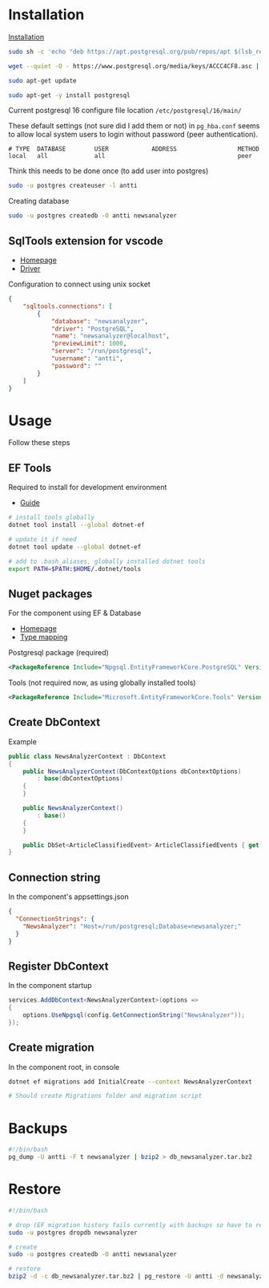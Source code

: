 # Installation
[Installation](https://www.postgresql.org/download/linux/debian/)

```bash
sudo sh -c 'echo "deb https://apt.postgresql.org/pub/repos/apt $(lsb_release -cs)-pgdg main" > /etc/apt/sources.list.d/pgdg.list'

wget --quiet -O - https://www.postgresql.org/media/keys/ACCC4CF8.asc | sudo apt-key add -

sudo apt-get update

sudo apt-get -y install postgresql
```

Current postgresql 16 configure file location `/etc/postgresql/16/main/`

These default settings (not sure did I add them or not) in `pg_hba.conf` seems to allow local system users to login without password (peer authentication).
```
# TYPE  DATABASE        USER            ADDRESS                 METHOD
local   all             all                                     peer
```

Think this needs to be done once (to add user into postgres)
```bash
sudo -u postgres createuser -l antti
```

Creating database
```bash
sudo -u postgres createdb -O antti newsanalyzer
```


## SqlTools extension for vscode
- [Homepage](https://github.com/mtxr/vscode-sqltools/)
- [Driver](https://github.com/mtxr/vscode-sqltools/tree/dev/packages/driver.pg)

Configuration to connect using unix socket
```json
{
    "sqltools.connections": [
        {
            "database": "newsanalyzer",
            "driver": "PostgreSQL",
            "name": "newsanalyzer@localhost",
            "previewLimit": 1000,
            "server": "/run/postgresql",
            "username": "antti",
            "password": ""
        }
    ]
}
```

# Usage
Follow these steps

## EF Tools
Required to install for development environment

- [Guide](https://learn.microsoft.com/en-us/ef/core/cli/dotnet)

```bash
# install tools globally
dotnet tool install --global dotnet-ef

# update it if need
dotnet tool update --global dotnet-ef

# add to .bash_aliases, globally installed dotnet tools
export PATH=$PATH:$HOME/.dotnet/tools
```

## Nuget packages
For the component using EF & Database
- [Homepage](https://www.npgsql.org/)
- [Type mapping](https://www.npgsql.org/doc/types/basic.html)

Postgresql package (required)
```xml
<PackageReference Include="Npgsql.EntityFrameworkCore.PostgreSQL" Version="7.0.11" />
```

Tools (not required now, as using globally installed tools)
```xml
<PackageReference Include="Microsoft.EntityFrameworkCore.Tools" Version="7.0.13" />
```

## Create DbContext
Example

```csharp
public class NewsAnalyzerContext : DbContext
{
    public NewsAnalyzerContext(DbContextOptions dbContextOptions)
        : base(dbContextOptions)
    {
    }

    public NewsAnalyzerContext()
        : base()
    {
    }

    public DbSet<ArticleClassifiedEvent> ArticleClassifiedEvents { get; set; } = null!;
}
```
## Connection string
In the component's appsettings.json
```json
{
  "ConnectionStrings": {
    "NewsAnalyzer": "Host=/run/postgresql;Database=newsanalyzer;"
  }
}
```

## Register DbContext
In the component startup
```csharp
services.AddDbContext<NewsAnalyzerContext>(options =>
{
    options.UseNpgsql(config.GetConnectionString("NewsAnalyzer"));
});
```

## Create migration
In the component root, in console
```bash
dotnet ef migrations add InitialCreate --context NewsAnalyzerContext

# Should create Migrations folder and migration script
```

# Backups
```bash
#!/bin/bash
pg_dump -U antti -F t newsanalyzer | bzip2 > db_newsanalyzer.tar.bz2
```

# Restore
```bash
#!/bin/bash

# drop (EF migration history fails currently with backups so have to remake it)
sudo -u postgres dropdb newsanalyzer

# create
sudo -u postgres createdb -O antti newsanalyzer

# restore
bzip2 -d -c db_newsanalyzer.tar.bz2 | pg_restore -U antti -d newsanalyzer
```